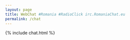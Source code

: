 ```yaml
---
layout: page
title: WebChat #Romania #RadioClick irc.RomaniaChat.eu
permalink: /chat
---
```


{% include chat.html %}

